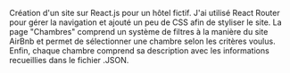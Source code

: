 Création d'un site sur React.js pour un hôtel fictif.
J'ai utilisé React Router pour gérer la navigation et ajouté un peu de CSS afin de styliser le site.
La page "Chambres" comprend un système de filtres à la manière du site AirBnb et permet de sélectionner une chambre selon les critères voulus.
Enfin, chaque chambre comprend sa description avec les informations recueillies dans le fichier .JSON.
